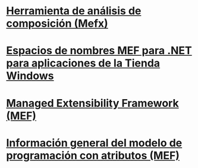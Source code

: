 # [Herramienta de análisis de composición (Mefx)](composition-analysis-tool-mefx.md)
# [Espacios de nombres MEF para .NET para aplicaciones de la Tienda Windows](mef-for-net-for-windows-store-apps.md)
# [Managed Extensibility Framework (MEF)](index.md)
# [Información general del modelo de programación con atributos (MEF)](attributed-programming-model-overview-mef.md)
